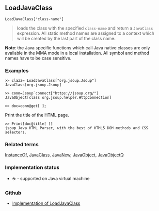 ## LoadJavaClass

```
LoadJavaClass["class-name"]
```

> loads the class with the specified `class-name` and return a `JavaClass` expression. All static method names are assigned to a context which will be created by the last part of the class name. 

**Note**: the Java specific functions which call Java native classes are only available in the MMA mode in a local installation. All symbol and method names have to be case sensitive.

### Examples

```
>> clazz= LoadJavaClass["org.jsoup.Jsoup"]
JavaClass[org.jsoup.Jsoup]

>> conn=Jsoup`connect["https://jsoup.org/"]
JavaObject[class org.jsoup.helper.HttpConnection]

>> doc=conn@get[ ];
```

Print the title of the HTML page.

```
>> Print[doc@title[ ]] 
jsoup Java HTML Parser, with the best of HTML5 DOM methods and CSS selectors.
```

### Related terms 
[InstanceOf](InstanceOf.md), [JavaClass](JavaClass.md), [JavaNew](JavaNew.md), [JavaObject](JavaObject.md), [JavaObjectQ](JavaObjectQ.md)






### Implementation status

* &#x2615; - supported on Java virtual machine 

### Github

* [Implementation of LoadJavaClass](https://github.com/axkr/symja_android_library/blob/master/symja_android_library/matheclipse-core/src/main/java/org/matheclipse/core/builtin/JavaFunctions.java#L468) 
